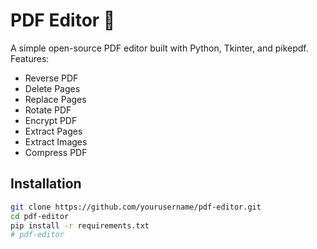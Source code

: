 # PDF Editor 📝

A simple open-source PDF editor built with Python, Tkinter, and pikepdf.  
Features:
- Reverse PDF
- Delete Pages
- Replace Pages
- Rotate PDF
- Encrypt PDF
- Extract Pages
- Extract Images
- Compress PDF

## Installation
```bash
git clone https://github.com/yourusername/pdf-editor.git
cd pdf-editor
pip install -r requirements.txt
#   p d f - e d i t o r  
 